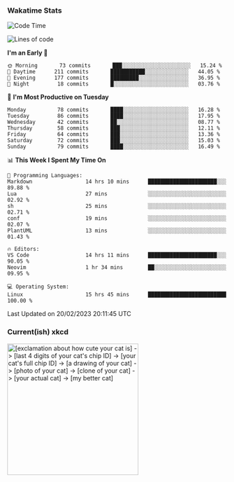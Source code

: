 ### Wakatime Stats
<!--START_SECTION:waka-->
![Code Time](http://img.shields.io/badge/Code%20Time-1%2C453%20hrs%2051%20mins-blue)

![Lines of code](https://img.shields.io/badge/From%20Hello%20World%20I%27ve%20Written-450%20Thousand%20lines%20of%20code-blue)

**I'm an Early 🐤** 

```text
🌞 Morning       73 commits       ███░░░░░░░░░░░░░░░░░░░░░░   15.24 % 
🌆 Daytime      211 commits       ███████████░░░░░░░░░░░░░░   44.05 % 
🌃 Evening      177 commits       █████████░░░░░░░░░░░░░░░░   36.95 % 
🌙 Night         18 commits       █░░░░░░░░░░░░░░░░░░░░░░░░   03.76 % 

```
📅 **I'm Most Productive on Tuesday** 

```text
Monday          78 commits       ████░░░░░░░░░░░░░░░░░░░░░   16.28 % 
Tuesday         86 commits       ████░░░░░░░░░░░░░░░░░░░░░   17.95 % 
Wednesday       42 commits       ██░░░░░░░░░░░░░░░░░░░░░░░   08.77 % 
Thursday        58 commits       ███░░░░░░░░░░░░░░░░░░░░░░   12.11 % 
Friday          64 commits       ███░░░░░░░░░░░░░░░░░░░░░░   13.36 % 
Saturday        72 commits       ███░░░░░░░░░░░░░░░░░░░░░░   15.03 % 
Sunday          79 commits       ████░░░░░░░░░░░░░░░░░░░░░   16.49 % 

```


📊 **This Week I Spent My Time On** 

```text
💬 Programming Languages: 
Markdown                 14 hrs 10 mins      ██████████████████████░░░   89.88 % 
Lua                      27 mins             ░░░░░░░░░░░░░░░░░░░░░░░░░   02.92 % 
sh                       25 mins             ░░░░░░░░░░░░░░░░░░░░░░░░░   02.71 % 
conf                     19 mins             ░░░░░░░░░░░░░░░░░░░░░░░░░   02.07 % 
PlantUML                 13 mins             ░░░░░░░░░░░░░░░░░░░░░░░░░   01.43 % 

🔥 Editors: 
VS Code                  14 hrs 11 mins      ██████████████████████░░░   90.05 % 
Neovim                   1 hr 34 mins        ██░░░░░░░░░░░░░░░░░░░░░░░   09.95 % 

💻 Operating System: 
Linux                    15 hrs 45 mins      █████████████████████████   100.00 % 

```


 Last Updated on 20/02/2023 20:11:45 UTC
<!--END_SECTION:waka-->

### Current(ish) xkcd
<a id="xkcd-a" title="[exclamation about how cute your cat is] -> [last 4 digits of your cat's chip ID] -> [your cat's full chip ID] -> [a drawing of your cat] -> [photo of your cat] -> [clone of your cat] -> [your actual cat] -> [my better cat]" href="https://www.xkcd.com" target="_blank">
        <img align="center" id="xkcd-img" src="https://imgs.xkcd.com/comics/data_quality.png" alt="[exclamation about how cute your cat is] -> [last 4 digits of your cat's chip ID] -> [your cat's full chip ID] -> [a drawing of your cat] -> [photo of your cat] -> [clone of your cat] -> [your actual cat] -> [my better cat]" height=300 />
</a>
